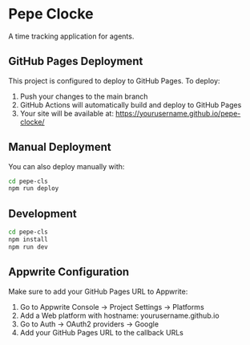 # Pepe Clocke

A time tracking application for agents.

## GitHub Pages Deployment

This project is configured to deploy to GitHub Pages. To deploy:

1. Push your changes to the main branch
2. GitHub Actions will automatically build and deploy to GitHub Pages
3. Your site will be available at: https://yourusername.github.io/pepe-clocke/

## Manual Deployment

You can also deploy manually with:

```bash
cd pepe-cls
npm run deploy
```

## Development

```bash
cd pepe-cls
npm install
npm run dev
```

## Appwrite Configuration

Make sure to add your GitHub Pages URL to Appwrite:

1. Go to Appwrite Console → Project Settings → Platforms
2. Add a Web platform with hostname: yourusername.github.io
3. Go to Auth → OAuth2 providers → Google
4. Add your GitHub Pages URL to the callback URLs
